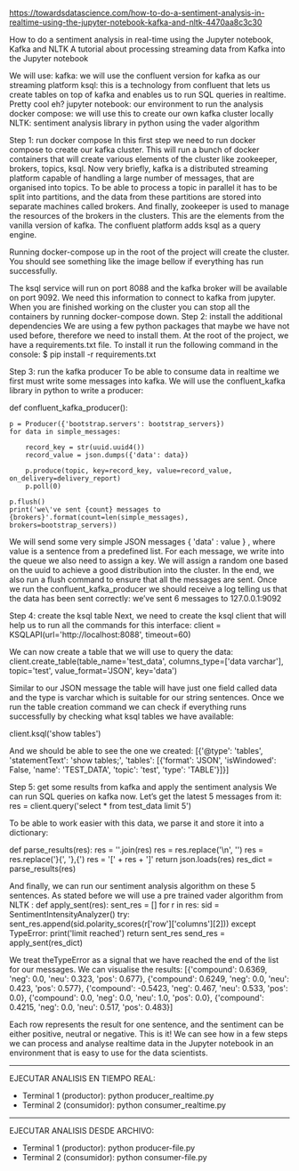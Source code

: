 https://towardsdatascience.com/how-to-do-a-sentiment-analysis-in-realtime-using-the-jupyter-notebook-kafka-and-nltk-4470aa8c3c30

How to do a sentiment analysis in real-time using the Jupyter notebook, Kafka and NLTK
A tutorial about processing streaming data from Kafka into the Jupyter notebook

We will use:
kafka: we will use the confluent version for kafka as our streaming platform
ksql: this is a technology from confluent that lets us create tables on top of kafka and enables us to run SQL queries in realtime. Pretty cool eh?
jupyter notebook: our environment to run the analysis
docker compose: we will use this to create our own kafka cluster locally
NLTK: sentiment analysis library in python using the vader algorithm

Step 1: run docker compose
In this first step we need to run docker compose to create our kafka cluster. This will run a bunch of docker containers that will create various elements of the cluster like zookeeper, brokers, topics, ksql.
Now very briefly, kafka is a distributed streaming platform capable of handling a large number of messages, that are organised into topics. To be able to process a topic in parallel it has to be split into partitions, and the data from these partitions are stored into separate machines called brokers. And finally, zookeeper is used to manage the resources of the brokers in the clusters. This are the elements from the vanilla version of kafka. The confluent platform adds ksql as a query engine.

Running docker-compose up in the root of the project will create the cluster. You should see something like the image bellow if everything has run successfully.

The ksql service will run on port 8088 and the kafka broker will be available on port 9092. We need this information to connect to kafka from jupyter. When you are finished working on the cluster you can stop all the containers by running docker-compose down.
Step 2: install the additional dependencies
We are using a few python packages that maybe we have not used before, therefore we need to install them. At the root of the project, we have a requirements.txt file. To install it run the following command in the console:
$ pip install -r requirements.txt


Step 3: run the kafka producer
To be able to consume data in realtime we first must write some messages into kafka. We will use the confluent_kafka library in python to write a producer:

def confluent_kafka_producer():

    p = Producer({'bootstrap.servers': bootstrap_servers})
    for data in simple_messages:
        
        record_key = str(uuid.uuid4())
        record_value = json.dumps({'data': data})
        
        p.produce(topic, key=record_key, value=record_value, on_delivery=delivery_report)
        p.poll(0)

    p.flush()
    print('we\'ve sent {count} messages to {brokers}'.format(count=len(simple_messages), brokers=bootstrap_servers))

We will send some very simple JSON messages { 'data' : value } , where value is a sentence from a predefined list. For each message, we write into the queue we also need to assign a key. We will assign a random one based on the uuid to achieve a good distribution into the cluster. In the end, we also run a flush command to ensure that all the messages are sent.
Once we run the confluent_kafka_producer we should receive a log telling us that the data has been sent correctly:
we’ve sent 6 messages to 127.0.0.1:9092

Step 4: create the ksql table
Next, we need to create the ksql client that will help us to run all the commands for this interface:
client = KSQLAPI(url='http://localhost:8088', timeout=60)

We can now create a table that we will use to query the data:
client.create_table(table_name='test_data',
                   columns_type=['data varchar'],
                   topic='test',
                   value_format='JSON',
                   key='data')

Similar to our JSON message the table will have just one field called data and the type is varchar which is suitable for our string sentences.
Once we run the table creation command we can check if everything runs successfully by checking what ksql tables we have available:

client.ksql('show tables')

And we should be able to see the one we created:
[{'@type': 'tables',
  'statementText': 'show tables;',
  'tables': [{'format': 'JSON',
    'isWindowed': False,
    'name': 'TEST_DATA',
    'topic': 'test',
    'type': 'TABLE'}]}]

Step 5: get some results from kafka and apply the sentiment analysis
We can run SQL queries on kafka now. Let’s get the latest 5 messages from it:
res = client.query('select * from test_data limit 5')

To be able to work easier with this data, we parse it and store it into a dictionary:

def parse_results(res):
    res = ''.join(res)
    res = res.replace('\n', '')
    res = res.replace('}{', '},{')
    res = '[' + res + ']'
    return json.loads(res)
res_dict = parse_results(res)

And finally, we can run our sentiment analysis algorithm on these 5 sentences. As stated before we will use a pre trained vader algorithm from NLTK :
def apply_sent(res):
    sent_res = []
    for r in res:
        sid = SentimentIntensityAnalyzer()
        try:
            sent_res.append(sid.polarity_scores(r['row']['columns'][2]))
        except TypeError:
            print('limit reached')
    return sent_res
send_res = apply_sent(res_dict)

We treat theTypeError as a signal that we have reached the end of the list for our messages. We can visualise the results:
[{'compound': 0.6369, 'neg': 0.0, 'neu': 0.323, 'pos': 0.677},
 {'compound': 0.6249, 'neg': 0.0, 'neu': 0.423, 'pos': 0.577},
 {'compound': -0.5423, 'neg': 0.467, 'neu': 0.533, 'pos': 0.0},
 {'compound': 0.0, 'neg': 0.0, 'neu': 1.0, 'pos': 0.0},
 {'compound': 0.4215, 'neg': 0.0, 'neu': 0.517, 'pos': 0.483}]

Each row represents the result for one sentence, and the sentiment can be either positive, neutral or negative. This is it! We can see how in a few steps we can process and analyse realtime data in the Jupyter notebook in an environment that is easy to use for the data scientists.

_____________________________________________________
EJECUTAR ANALISIS EN TIEMPO REAL:
- Terminal 1 (productor):
    python producer_realtime.py
- Terminal 2 (consumidor):
    python consumer_realtime.py

______________________________________________________
EJECUTAR ANALISIS DESDE ARCHIVO:
- Terminal 1 (productor):
    python producer-file.py
- Terminal 2 (consumidor):
    python consumer-file.py